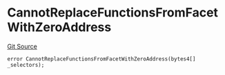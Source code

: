 # CannotReplaceFunctionsFromFacetWithZeroAddress
[Git Source](https://github.com/thrackle-io/rules-protocol/blob/32fc908f43bfbb804e52e049074d30ce661a637a/src/economic/ruleStorage/RuleStorageDiamondLib.sol)


```solidity
error CannotReplaceFunctionsFromFacetWithZeroAddress(bytes4[] _selectors);
```

